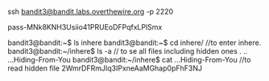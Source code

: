 ssh bandit3@bandit.labs.overthewire.org -p 2220

pass-MNk8KNH3Usiio41PRUEoDFPqfxLPlSmx


bandit3@bandit:~$ ls
inhere
bandit3@bandit:~$ cd inhere/   //to enter inhere.
bandit3@bandit:~/inhere$ ls -a  // to se all files including hidden ones
.  ..  ...Hiding-From-You
bandit3@bandit:~/inhere$ cat ...Hiding-From-You    //to read hidden file
2WmrDFRmJIq3IPxneAaMGhap0pFhF3NJ